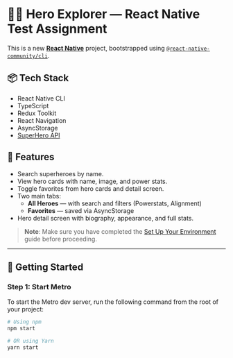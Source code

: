 # 🦸‍♂️ Hero Explorer — React Native Test Assignment

This is a new [**React Native**](https://reactnative.dev) project, bootstrapped using [`@react-native-community/cli`](https://github.com/react-native-community/cli).

## 📦 Tech Stack

- React Native CLI
- TypeScript
- Redux Toolkit
- React Navigation
- AsyncStorage
- [SuperHero API](https://superheroapi.com/)

## 📱 Features

- Search superheroes by name.
- View hero cards with name, image, and power stats.
- Toggle favorites from hero cards and detail screen.
- Two main tabs:
  - **All Heroes** — with search and filters (Powerstats, Alignment)
  - **Favorites** — saved via AsyncStorage
- Hero detail screen with biography, appearance, and full stats.

> **Note**: Make sure you have completed the [Set Up Your Environment](https://reactnative.dev/docs/environment-setup) guide before proceeding.

---

## 🚀 Getting Started

### Step 1: Start Metro

To start the Metro dev server, run the following command from the root of your project:

```sh
# Using npm
npm start

# OR using Yarn
yarn start

